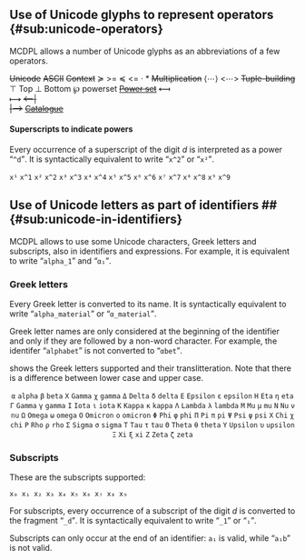
## Use of Unicode glyphs to represent operators {#sub:unicode-operators}

MCDPL allows a number of Unicode glyphs as an abbreviations of a few operators.


<col3 id='glyphs' class='labels-row1'
    figure-id='tab:glyphs'
    figure-caption='Unicode glyphs and syntactically equivalent ASCII'>
    <s>Unicode</s> <s>ASCII</s>  <s>Context</s>
    <k>≽</k>    <k>&gt;=</k>      <s></s>
    <k>≼</k>    <k>&lt;=</k>      <s></s>
    <k>·</k>    <k>*</k>          <s>Multiplication</s>
    <k>⟨⋯⟩</k>  <k>&lt;⋯&gt;</k>  <s>Tuple-building </s>
    <k>⊤</k>    <k>Top</k>        <s></s>
    <k>⊥</k>    <k>Bottom</k>     <s></s>
    <k>℘</k>    <k>powerset</k>
                    <s><a href="#subsub:syntax-powerset">Power set</a></s>
    <s><kf>⟻</kf><br/><kr>⟼</kr></s>
    <s><kf>&lt;--|</kf><br/><kr>|--&gt;</kr></s>
    <s><a href="#subsub:syntax-catalogue">Catalogue</a></s>
</col3>
<style>
    #glyphs {
        column-count: 2;
        td:nth-child(3) {
            text-align: left;
            vertical-align: top;
        }
    }
</style>

#### Superscripts to indicate powers

Every occurrence of a superscript of the digit *d* is interpreted as a power
<q>`^d`</q>. It is syntactically equivalent to write <q>`x^2`</q> or
<q>`x²`</q>.
<!-- x¹ x² x³ x⁴ x⁵ x⁶ x⁷ x⁸ x⁹ -->

<col2 id='subscripts'>
    <code>x¹</code> <code>x^1</code>
    <code>x²</code> <code>x^2</code>
    <code>x³</code> <code>x^3</code>
    <code>x⁴</code> <code>x^4</code>
    <code>x⁵</code> <code>x^5</code>
    <code>x⁶</code> <code>x^6</code>
    <code>x⁷</code> <code>x^7</code>
    <code>x⁸</code> <code>x^8</code>
    <code>x⁹</code> <code>x^9</code>
</col2>

<style>
    #subscripts {
        column-count: 5;
    }
</style>



## Use of Unicode letters as part of identifiers ## {#sub:unicode-in-identifiers}

MCDPL allows to use some Unicode characters, Greek letters and subscripts, also
in identifiers and expressions. For example, it is equivalent to write
<q>`alpha_1`</q> and <q>`α₁`</q>.

<!-- The rules are that: -->

<!-- 1. Greek letters can only appear at the beginning of an identifier. -->
<!-- 2. Subscripts can only appear at the end of an identifier. -->

### Greek letters

Every Greek letter is converted to its name. It is syntactically equivalent to
write <q>`alpha_material`</q> or <q>`α_material`</q>.

Greek letter names are only considered at the beginning of the identifier and
only if they are followed by a non-word character. For example, the identifer
<q>`alphabet`</q> is not converted to <q>`αbet`</q>.

[](#tab:greek-letters) shows the Greek letters supported and their
translitteration. Note that there is a difference between lower case and upper
case.

<center>
<col2 id='greek-letters'
    figure-id='tab:greek-letters'
    figure-caption="Greek letters supported by MCDPL"
    figure-class='float_top'>
    <code>α</code> <code>alpha</code>
    <code>β</code> <code>beta</code>
    <code>Χ</code> <code>Gamma</code>
    <code>χ</code> <code>gamma</code>
    <code>Δ</code> <code>Delta</code>
    <code>δ</code> <code>delta</code>
    <code>Ε</code> <code>Epsilon</code>
    <code>ε</code> <code>epsilon</code>
    <code>Η</code> <code>Eta</code>
    <code>η</code> <code>eta</code>
    <code>Γ</code> <code>Gamma</code>
    <code>γ</code> <code>gamma</code>
    <code>Ι</code> <code>Iota</code>
    <code>ι</code> <code>iota</code>
    <code>Κ</code> <code>Kappa</code>
    <code>κ</code> <code>kappa</code>
    <code>Λ</code> <code>Lambda</code>
    <code>λ</code> <code>lambda</code>
    <code>Μ</code> <code>Mu</code>
    <code>μ</code> <code>mu</code>
    <code>Ν</code> <code>Nu</code>
    <code>ν</code> <code>nu</code>
    <code>Ω</code> <code>Omega</code>
    <code>ω</code> <code>omega</code>
    <code>Ο</code> <code>Omicron</code>
    <code>ο</code> <code>omicron</code>
    <code>Φ</code> <code>Phi</code>
    <code>φ</code> <code>phi</code>
    <code>Π</code> <code>Pi</code>
    <code>π</code> <code>pi</code>
    <code>Ψ</code> <code>Psi</code>
    <code>ψ</code> <code>psi</code>
    <code>Χ</code> <code>Chi</code>
    <code>χ</code> <code>chi</code>
    <code>Ρ</code> <code>Rho</code>
    <code>ρ</code> <code>rho</code>
    <code>Σ</code> <code>Sigma</code>
    <code>σ</code> <code>sigma</code>
    <code>Τ</code> <code>Tau</code>
    <code>τ</code> <code>tau</code>
    <code>Θ</code> <code>Theta</code>
    <code>θ</code> <code>theta</code>
    <code>Υ</code> <code>Upsilon</code>
    <code>υ</code> <code>upsilon</code>
    <code>Ξ</code> <code>Xi</code>
    <code>ξ</code> <code>xi</code>
    <code>Ζ</code> <code>Zeta</code>
    <code>ζ</code> <code>zeta</code>
</col2>
</center>

<style>
#greek-letters {
    column-count: 4;
    td:last-child {
        text-align: left;
    }
}
</style>

### Subscripts

These are the subscripts supported:

    x₀ x₁ x₂ x₃ x₄ x₅ x₆ x₇ x₈ x₉

For subscripts, every occurrence of a subscript of the digit *d* is converted to
the fragment <q>`_d`</q>.  It is syntactically equivalent to write <q>`_1`</q> or <q>`₁`</q>.

Subscripts can only occur at the end of an identifier: ``a₁`` is valid, while
<q>`a₁b`</q> is not valid.
